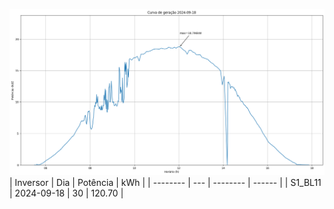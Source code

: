 ![My Image](18_09_2024-S1_BL11.png)
| Inversor | Dia | Potência | kWh    |
| -------- | --- | -------- | ------ |
| S1_BL11       | 2024-09-18  | 30       | 120.70 |